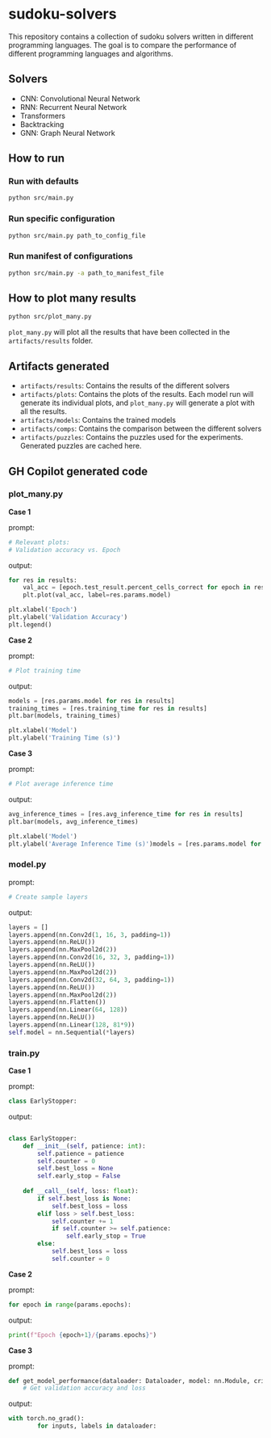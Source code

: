 # sudoku-solvers

This repository contains a collection of sudoku solvers written in different programming languages. The goal is to compare the performance of different programming languages and algorithms.

## Solvers

- CNN: Convolutional Neural Network
- RNN: Recurrent Neural Network
- Transformers
- Backtracking
- GNN: Graph Neural Network

## How to run

### Run with defaults
```bash
python src/main.py
```

### Run specific configuration
```bash
python src/main.py path_to_config_file
```

### Run manifest of configurations
```bash
python src/main.py -a path_to_manifest_file
```

## How to plot many results
```bash
python src/plot_many.py
```

`plot_many.py` will plot all the results that have been collected in the `artifacts/results` folder.

## Artifacts generated
- `artifacts/results`: Contains the results of the different solvers
- `artifacts/plots`: Contains the plots of the results. Each model run will generate its individual plots, and `plot_many.py` will generate a plot with all the results.
- `artifacts/models`: Contains the trained models
- `artifacts/comps`: Contains the comparison between the different solvers
- `artifacts/puzzles`: Contains the puzzles used for the experiments. Generated puzzles are cached here.

## GH Copilot generated code

### plot_many.py

**Case 1**

prompt:
```python
# Relevant plots:
# Validation accuracy vs. Epoch
```

output:
```python
for res in results:
    val_acc = [epoch.test_result.percent_cells_correct for epoch in res.epochs_output]
    plt.plot(val_acc, label=res.params.model)

plt.xlabel('Epoch')
plt.ylabel('Validation Accuracy')
plt.legend()
```

**Case 2**

prompt:
```python
# Plot training time
```

output:
```python
models = [res.params.model for res in results]
training_times = [res.training_time for res in results]
plt.bar(models, training_times)

plt.xlabel('Model')
plt.ylabel('Training Time (s)')
```

**Case 3**

prompt:
```python
# Plot average inference time
```

output:
```python
avg_inference_times = [res.avg_inference_time for res in results]
plt.bar(models, avg_inference_times)

plt.xlabel('Model')
plt.ylabel('Average Inference Time (s)')models = [res.params.model for res in results]
```

### model.py

prompt:

```python
# Create sample layers
```

output:
```python
layers = []
layers.append(nn.Conv2d(1, 16, 3, padding=1))
layers.append(nn.ReLU())
layers.append(nn.MaxPool2d(2))
layers.append(nn.Conv2d(16, 32, 3, padding=1))
layers.append(nn.ReLU())
layers.append(nn.MaxPool2d(2))
layers.append(nn.Conv2d(32, 64, 3, padding=1))
layers.append(nn.ReLU())
layers.append(nn.MaxPool2d(2))
layers.append(nn.Flatten())
layers.append(nn.Linear(64, 128))
layers.append(nn.ReLU())
layers.append(nn.Linear(128, 81*9))
self.model = nn.Sequential(*layers)
```

### train.py

**Case 1**

prompt:
```python
class EarlyStopper:
```

output:
```python

class EarlyStopper:
    def __init__(self, patience: int):
        self.patience = patience
        self.counter = 0
        self.best_loss = None
        self.early_stop = False
    
    def __call__(self, loss: float):
        if self.best_loss is None:
            self.best_loss = loss
        elif loss > self.best_loss:
            self.counter += 1
            if self.counter >= self.patience:
                self.early_stop = True
        else:
            self.best_loss = loss
            self.counter = 0
```

**Case 2**

prompt:
```python
for epoch in range(params.epochs):
```

output:
```python
print(f"Epoch {epoch+1}/{params.epochs}")
```

**Case 3**

prompt:
```python
def get_model_performance(dataloader: Dataloader, model: nn.Module, criterion: nn.Module, device: torch.device) -> TestResult:
    # Get validation accuracy and loss
```

output:
```python
with torch.no_grad():
        for inputs, labels in dataloader:
```